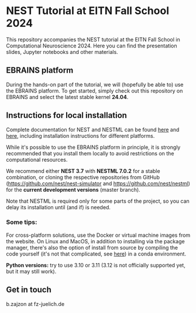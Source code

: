 # NEST Tutorial at EITN Fall School 2024

This repository accompanies the NEST tutorial at the EITN Fall School in Computational Neuroscience 2024.
Here you can find the presentation slides, Jupyter notebooks and other materials. 

## EBRAINS platform
During the hands-on part of the tutorial, we will (hopefully be able to) use the EBRAINS platform. To get started, simply check out this repository on EBRAINS and select the latest stable kernel **24.04**.

## Instructions for local installation

Complete documentation for NEST and NESTML can be found [here](https://www.nest-simulator.org/documentation/) and [here](https://nestml.readthedocs.io/), including installation instructions for different platforms. 

While it's possible to use the EBRAINS platform in principle, it is strongly recommended that you install them locally to avoid restrictions on the computational resources.

We recommend either **NEST 3.7** with **NESTML 7.0.2** for a stable combination, or cloning the respective repositories from GitHub (https://github.com/nest/nest-simulator and https://github.com/nest/nestml) for the **current development versions** (master branch). 

Note that NESTML is required only for some parts of the project, so you can delay its installation until (and if) is needed. 

### Some tips:

For cross-platform solutions, use the Docker or virtual machine images from the website.
On Linux and MacOS, in addition to installing via the package manager, there's also the option of install from source by compiling the code yourself (it's not that complicated, see [here](https://nest-simulator.readthedocs.io/en/stable/installation/developer.html#dev-install)) in a conda environment.

**Python versions:** try to use 3.10 or 3.11 (3.12 is not officially supported yet, but it may still work).

## Get in touch

b.zajzon at fz-juelich.de

